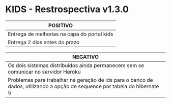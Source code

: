 # KIDS - Restrospectiva v1.3.0

| POSITIVO|
| ------ |
| Entrega de melhorias na capa do portal kids |
| Entrega 2 dias antes do prazo|

| NEGATIVO|
| ------ |
| Os dois sistemas distribuídos ainda permanecem sem se comunicar no servidor Heroku|
| Problemas para trabalhar na geração de ids para o banco de dados, utilizando a opção de sequence por tabela do hibernate 5|
